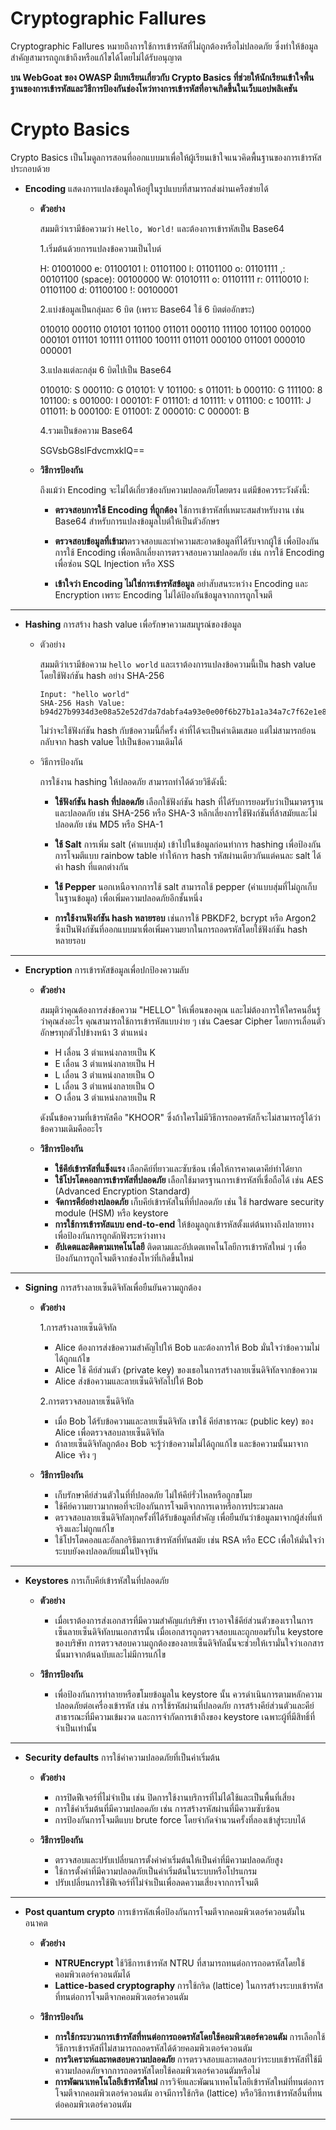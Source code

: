 # Cryptographic Fallures

Cryptographic Fallures หมายถึงการใช้การเข้ารหัสที่ไม่ถูกต้องหรือไม่ปลอดภัย ซึ่งทำให้ข้อมูลสำคัญสามารถถูกเข้าถึงหรือแก้ไขได้โดยไม่ได้รับอนุญาต

**บน WebGoat ของ OWASP มีบทเรียนเกี่ยวกับ Crypto Basics ที่ช่วยให้นักเรียนเข้าใจพื้นฐานของการเข้ารหัสและวิธีการป้องกันช่องโหว่ทางการเข้ารหัสที่อาจเกิดขึ้นในเว็บแอปพลิเคชัน**

# Crypto Basics

Crypto Basics เป็นโมดูลการสอนที่ออกแบบมาเพื่อให้ผู้เรียนเข้าใจแนวคิดพื้นฐานของการเข้ารหัส ประกอบด้วย

  - **Encoding** แสดงการแปลงข้อมูลให้อยู่ในรูปแบบที่สามารถส่งผ่านเครือข่ายได้
    
    - **ตัวอย่าง**
      
      สมมติว่าเรามีข้อความว่า `Hello, World!` และต้องการเข้ารหัสเป็น Base64

      1.เริ่มต้นด้วยการแปลงข้อความเป็นไบต์

      H: 01001000 e: 01100101 l: 01101100 l: 01101100 o: 01101111 ,: 00101100 (space): 00100000
      W: 01010111 o: 01101111 r: 01110010 l: 01101100 d: 01100100 !: 00100001

      2.แบ่งข้อมูลเป็นกลุ่มละ 6 บิต (เพราะ Base64 ใช้ 6 บิตต่ออักขระ)
      
      010010 000110 010101 101100 011011 000110 111100 101100 001000 000101 011101 101111 011100 100111 011011 000100 011001 000010 000001

      3.แปลงแต่ละกลุ่ม 6 บิตไปเป็น Base64
      
      010010: S 000110: G 010101: V 101100: s 011011: b 000110: G 111100: 8 101100: s 001000: I 000101: F 011101: d 101111: v 011100: c 100111: J 011011: b 000100: E 011001: Z 000010: C 000001: B

      4.รวมเป็นข้อความ Base64

      SGVsbG8sIFdvcmxkIQ==
      
    - **วิธีการป้องกัน**

      ถึงแม้ว่า Encoding จะไม่ได้เกี่ยวข้องกับความปลอดภัยโดยตรง แต่มีข้อควรระวังดังนี้:

      - **ตรวจสอบการใช้ Encoding ที่ถูกต้อง** ใช้การเข้ารหัสที่เหมาะสมสำหรับงาน เช่น Base64 สำหรับการแปลงข้อมูลไบต์ให้เป็นตัวอักษร
     
      - **ตรวจสอบข้อมูลที่เข้ามา**ตรวจสอบและทำความสะอาดข้อมูลที่ได้รับจากผู้ใช้ เพื่อป้องกันการใช้ Encoding เพื่อหลีกเลี่ยงการตรวจสอบความปลอดภัย เช่น การใช้ Encoding เพื่อซ่อน SQL Injection หรือ XSS

      - **เข้าใจว่า Encoding ไม่ใช่การเข้ารหัสข้อมูล** อย่าสับสนระหว่าง Encoding และ Encryption เพราะ Encoding ไม่ได้ป้องกันข้อมูลจากการถูกโจมตี

___

  - **Hashing** การสร้าง hash value เพื่อรักษาความสมบูรณ์ของข้อมูล
    
    - ตัวอย่าง

      สมมติว่าเรามีข้อความ `hello world` และเราต้องการแปลงข้อความนี้เป็น hash value โดยใช้ฟังก์ชัน hash อย่าง SHA-256

      ```
      Input: "hello world"
      SHA-256 Hash Value: b94d27b9934d3e08a52e52d7da7dabfa4a93e0e00f6b27b1a1a34a7c7f62e1e8
      ```

      ไม่ว่าจะใช้ฟังก์ชัน hash กับข้อความนี้กี่ครั้ง ค่าที่ได้จะเป็นค่าเดิมเสมอ แต่ไม่สามารถย้อนกลับจาก hash value ไปเป็นข้อความเดิมได้

    - วิธีการป้องกัน
      
      การใช้งาน hashing ให้ปลอดภัย สามารถทำได้ด้วยวิธีดังนี้:

      - **ใช้ฟังก์ชัน hash ที่ปลอดภัย** เลือกใช้ฟังก์ชัน hash ที่ได้รับการยอมรับว่าเป็นมาตรฐานและปลอดภัย เช่น SHA-256 หรือ SHA-3 หลีกเลี่ยงการใช้ฟังก์ชันที่ล้าสมัยและไม่ปลอดภัย เช่น MD5 หรือ SHA-1

      - **ใช้ Salt** การเพิ่ม salt (ค่าแบบสุ่ม) เข้าไปในข้อมูลก่อนทำการ hashing เพื่อป้องกันการโจมตีแบบ rainbow table ทำให้การ hash รหัสผ่านเดียวกันแต่คนละ salt ได้ค่า hash ที่แตกต่างกัน

      - **ใช้ Pepper** นอกเหนือจากการใช้ salt สามารถใช้ pepper (ค่าแบบสุ่มที่ไม่ถูกเก็บในฐานข้อมูล) เพื่อเพิ่มความปลอดภัยอีกชั้นหนึ่ง

      - **การใช้งานฟังก์ชัน hash หลายรอบ** เช่นการใช้ PBKDF2, bcrypt หรือ Argon2 ซึ่งเป็นฟังก์ชันที่ออกแบบมาเพื่อเพิ่มความยากในการถอดรหัสโดยใช้ฟังก์ชัน hash หลายรอบ
        
___

  - **Encryption** การเข้ารหัสข้อมูลเพื่อปกป้องความลับ

    - **ตัวอย่าง**
      
      สมมุติว่าคุณต้องการส่งข้อความ "HELLO" ให้เพื่อนของคุณ และไม่ต้องการให้ใครคนอื่นรู้ว่าคุณส่งอะไร คุณสามารถใช้การเข้ารหัสแบบง่าย ๆ เช่น Caesar Cipher โดยการเลื่อนตัวอักษรทุกตัวไปข้างหน้า 3 ตำแหน่ง
      
      - H เลื่อน 3 ตำแหน่งกลายเป็น K
      - E เลื่อน 3 ตำแหน่งกลายเป็น H
      - L เลื่อน 3 ตำแหน่งกลายเป็น O
      - L เลื่อน 3 ตำแหน่งกลายเป็น O
      - O เลื่อน 3 ตำแหน่งกลายเป็น R
        
      ดังนั้นข้อความที่เข้ารหัสคือ "KHOOR" ซึ่งถ้าใครไม่มีวิธีการถอดรหัสก็จะไม่สามารถรู้ได้ว่าข้อความเดิมคืออะไร

    - **วิธีการป้องกัน**
      
      - **ใช้คีย์เข้ารหัสที่แข็งแรง** เลือกคีย์ที่ยาวและซับซ้อน เพื่อให้การคาดเดาคีย์ทำได้ยาก
      - **ใช้โปรโตคอลการเข้ารหัสที่ปลอดภัย** เลือกใช้มาตรฐานการเข้ารหัสที่เชื่อถือได้ เช่น AES (Advanced Encryption Standard)
      - **จัดการคีย์อย่างปลอดภัย** เก็บคีย์เข้ารหัสในที่ที่ปลอดภัย เช่น ใช้ hardware security module (HSM) หรือ keystore
      - **การใช้การเข้ารหัสแบบ end-to-end** ให้ข้อมูลถูกเข้ารหัสตั้งแต่ต้นทางถึงปลายทาง เพื่อป้องกันการถูกดักฟังระหว่างทาง
      - **อัปเดตและติดตามเทคโนโลยี** ติดตามและอัปเดตเทคโนโลยีการเข้ารหัสใหม่ ๆ เพื่อป้องกันการถูกโจมตีจากช่องโหว่ที่เกิดขึ้นใหม่
      
___

  - **Signing** การสร้างลายเซ็นดิจิทัลเพื่อยืนยันความถูกต้อง
    
    - **ตัวอย่าง**
      
      1.การสร้างลายเซ็นดิจิทัล
      
      - Alice ต้องการส่งข้อความสำคัญไปให้ Bob และต้องการให้ Bob มั่นใจว่าข้อความไม่ได้ถูกแก้ไข
      - Alice ใช้ คีย์ส่วนตัว (private key) ของเธอในการสร้างลายเซ็นดิจิทัลจากข้อความ
      - Alice ส่งข้อความและลายเซ็นดิจิทัลไปให้ Bob
        
      2.การตรวจสอบลายเซ็นดิจิทัล

      - เมื่อ Bob ได้รับข้อความและลายเซ็นดิจิทัล เขาใช้ คีย์สาธารณะ (public key) ของ Alice เพื่อตรวจสอบลายเซ็นดิจิทัล
      - ถ้าลายเซ็นดิจิทัลถูกต้อง Bob จะรู้ว่าข้อความไม่ได้ถูกแก้ไข และข้อความนั้นมาจาก Alice จริง ๆ

    - **วิธีการป้องกัน**
      
      - เก็บรักษาคีย์ส่วนตัวในที่ที่ปลอดภัย ไม่ให้คีย์รั่วไหลหรือถูกขโมย
      - ใช้คีย์ความยาวมากพอที่จะป้องกันการโจมตีจากการเดาหรือการประมวลผล
      - ตรวจสอบลายเซ็นดิจิทัลทุกครั้งที่ได้รับข้อมูลที่สำคัญ เพื่อยืนยันว่าข้อมูลมาจากผู้ส่งที่แท้จริงและไม่ถูกแก้ไข
      - ใช้โปรโตคอลและอัลกอริธึมการเข้ารหัสที่ทันสมัย เช่น RSA หรือ ECC เพื่อให้มั่นใจว่าระบบยังคงปลอดภัยแม้ในปัจจุบัน

___

  - **Keystores** การเก็บคีย์เข้ารหัสในที่ปลอดภัย

    - **ตัวอย่าง**
      - เมื่อเราต้องการส่งเอกสารที่มีความสำคัญแก่บริษัท เราอาจใช้คีย์ส่วนตัวของเราในการเซ็นลายเซ็นดิจิทัลบนเอกสารนั้น เมื่อเอกสารถูกตรวจสอบและถูกยอมรับใน keystore ของบริษัท การตรวจสอบความถูกต้องของลายเซ็นดิจิทัลนั้นจะช่วยให้เรามั่นใจว่าเอกสารนั้นมาจากต้นฉบับและไม่มีการแก้ไข
        
    - **วิธีการป้องกัน**
      - เพื่อป้องกันการทำลายหรือขโมยข้อมูลใน keystore นั้น ควรดำเนินการตามหลักความปลอดภัยต่อเครื่องเข้ารหัส เช่น การใช้รหัสผ่านที่ปลอดภัย การสร้างคีย์ส่วนตัวและคีย์สาธารณะที่มีความเข้มงวด และการจำกัดการเข้าถึงของ keystore เฉพาะผู้ที่มีสิทธิ์ที่จำเป็นเท่านั้น

___

  - **Security defaults** การใช้ค่าความปลอดภัยที่เป็นค่าเริ่มต้น

    - **ตัวอย่าง**
      
      - การปิดฟีเจอร์ที่ไม่จำเป็น เช่น ปิดการใช้งานบริการที่ไม่ได้ใช้และเป็นพื้นที่เสี่ยง
      - การใช้ค่าเริ่มต้นที่มีความปลอดภัย เช่น การสร้างรหัสผ่านที่มีความซับซ้อน
      - การป้องกันการโจมตีแบบ brute force โดยจำกัดจำนวนครั้งที่ลองเข้าสู่ระบบได้
     
    - **วิธีการป้องกัน**

      - ตรวจสอบและปรับเปลี่ยนการตั้งค่าค่าเริ่มต้นให้เป็นค่าที่มีความปลอดภัยสูง
      - ใช้การตั้งค่าที่มีความปลอดภัยเป็นค่าเริ่มต้นในระบบหรือโปรแกรม
      - ปรับเปลี่ยนการใช้ฟีเจอร์ที่ไม่จำเป็นเพื่อลดความเสี่ยงจากการโจมตี
        
___

  - **Post quantum crypto** การเข้ารหัสเพื่อป้องกันการโจมตีจากคอมพิวเตอร์ควอนตัมในอนาคต
    
    - **ตัวอย่าง**
      
      - **NTRUEncrypt** ใช้วิธีการเข้ารหัส NTRU ที่สามารถทนต่อการถอดรหัสโดยใช้คอมพิวเตอร์ควอนตัมได้
      - **Lattice-based cryptography** การใช้กริด (lattice) ในการสร้างระบบเข้ารหัสที่ทนต่อการโจมตีจากคอมพิวเตอร์ควอนตัม

    - **วิธีการป้องกัน**

      - **การใช้กระบวนการเข้ารหัสที่ทนต่อการถอดรหัสโดยใช้คอมพิวเตอร์ควอนตัม** การเลือกใช้วิธีการเข้ารหัสที่ไม่สามารถถอดรหัสได้ด้วยคอมพิวเตอร์ควอนตัม
      - **การวิเคราะห์และทดสอบความปลอดภัย** การตรวจสอบและทดสอบว่าระบบเข้ารหัสที่ใช้มีความปลอดภัยจากการถอดรหัสโดยใช้คอมพิวเตอร์ควอนตัมหรือไม่
      - **การพัฒนาเทคโนโลยีเข้ารหัสใหม่** การวิจัยและพัฒนาเทคโนโลยีเข้ารหัสใหม่ที่ทนต่อการโจมตีจากคอมพิวเตอร์ควอนตัม อาจมีการใช้กริด (lattice) หรือวิธีการเข้ารหัสอื่นที่ทนต่อคอมพิวเตอร์ควอนตัม
    
___
  
